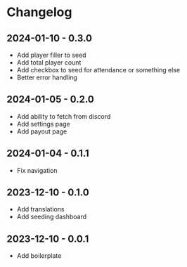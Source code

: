 # Changelog

## 2024-01-10 - 0.3.0

-   Add player filler to seed
-   Add total player count
-   Add checkbox to seed for attendance or something else
-   Better error handling

## 2024-01-05 - 0.2.0

-   Add ability to fetch from discord
-   Add settings page
-   Add payout page

## 2024-01-04 - 0.1.1

-   Fix navigation

## 2023-12-10 - 0.1.0

-   Add translations
-   Add seeding dashboard

## 2023-12-10 - 0.0.1

-   Add boilerplate